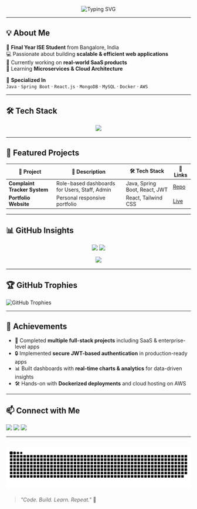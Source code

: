 <!-- Animated Intro -->
<p align="center">
  <img src="https://readme-typing-svg.demolab.com?font=Fira+Code&weight=500&size=28&pause=1000&color=00FF7F&center=true&vCenter=true&width=900&lines=Hi%F0%9F%91%8B%2C+I'm+Nagesh+B+C;Full+Stack+Java+Developer;SaaS+Product+Builder;Aspiring+Tech+Entrepreneur;Code.+Build.+Learn.+Repeat." alt="Typing SVG" />
</p>

---

## 💡 About Me  

🚀 **Final Year ISE Student** from Bangalore, India  
💻 Passionate about building **scalable & efficient web applications**  
🎯 Currently working on **real-world SaaS products**  
🌱 Learning **Microservices & Cloud Architecture**  

💼 **Specialized In**  
`Java` · `Spring Boot` · `React.js`  · `MongoDB` · `MySQL` · `Docker` · `AWS`

---

## 🛠 Tech Stack  

<p align="center">
  <img src="https://skillicons.dev/icons?i=java,spring,react,tailwind,mongodb,mysql,postgresql,docker,git,github,html,css,js,postman,idea,vscode,linux" />
</p>

---

## 📌 Featured Projects  

| 🚀 Project | 📜 Description | 🛠 Tech Stack | 🔗 Links |
|------------|---------------|--------------|----------|
| **Complaint Tracker System** | Role-based dashboards for Users, Staff, Admin | Java, Spring Boot, React, JWT | [Repo](https://github.com/CodeFear5/Complaint-Tracker) |
| **Portfolio Website** | Personal responsive portfolio | React, Tailwind CSS | [Live](https://codefear5.github.io/portfolio) |
 
---

## 📊 GitHub Insights  

<p align="center">
  <img src="https://github-readme-stats.vercel.app/api?username=CodeFear5&show_icons=true&theme=radical&count_private=true&hide_border=true&bg_color=0D1117&title_color=00FF7F&icon_color=00FF7F" height="165" />
  <img src="https://github-readme-streak-stats.herokuapp.com/?user=CodeFear5&theme=radical&hide_border=true&background=0D1117&stroke=00FF7F&ring=00FF7F&fire=00FF7F&currStreakLabel=00FF7F" height="165" />
</p>

<p align="center">
  <img src="https://github-readme-activity-graph.vercel.app/graph?username=CodeFear5&theme=react-dark&bg_color=0D1117&line=00FF7F&point=FFFFFF&hide_border=true" />
</p>

---

## 🏆 GitHub Trophies  

![GitHub Trophies](https://github-profile-trophy.vercel.app/?username=CodeFear5&theme=tokyonight&margin-w=10&margin-h=10&no-frame=true)

---

## 📜 Achievements  

- 📌 Completed **multiple full-stack projects** including SaaS & enterprise-level apps  
- 🔒 Implemented **secure JWT-based authentication** in production-ready apps  
- 📊 Built dashboards with **real-time charts & analytics** for data-driven insights  
- 🛠 Hands-on with **Dockerized deployments** and cloud hosting on AWS  
 
---

## 📫 Connect with Me  

<p align="left">
  <a href="mailto:nageshbc55@gmail.com"><img src="https://img.shields.io/badge/Email-0D1117?style=for-the-badge&logo=gmail&logoColor=00FF7F" /></a>
  <a href="https://linkedin.com/in/nagesh-b-c-b5614b254"><img src="https://img.shields.io/badge/LinkedIn-0D1117?style=for-the-badge&logo=linkedin&logoColor=00FF7F" /></a>
  <a href="https://github.com/CodeFear5"><img src="https://img.shields.io/badge/GitHub-0D1117?style=for-the-badge&logo=github&logoColor=00FF7F" /></a>
</p>

---

![Snake animation](https://github.com/Platane/snk/raw/output/github-contribution-grid-snake-dark.svg)
---

> _"Code. Build. Learn. Repeat."_ 💪  
